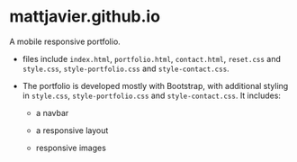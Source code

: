 # mattjavier.github.io

A mobile responsive portfolio.

* files include `index.html`, `portfolio.html`, `contact.html`, `reset.css` and `style.css`, `style-portfolio.css` and `style-contact.css`.

* The portfolio is developed mostly with Bootstrap, with additional styling in `style.css`, `style-portfolio.css` and `style-contact.css`. It includes:
  * a navbar

  * a responsive layout

  * responsive images
